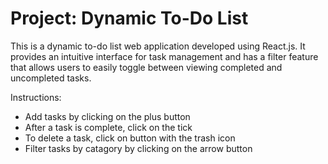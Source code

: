 # Project: Dynamic To-Do List

This is a dynamic to-do list web application developed using React.js. It provides an intuitive interface for task management and has a filter feature that allows users to easily toggle between viewing completed and uncompleted tasks.

Instructions:
- Add tasks by clicking on the plus button
- After a task is complete, click on the tick
- To delete a task, click on button with the trash icon
- Filter tasks by catagory by clicking on the arrow button
